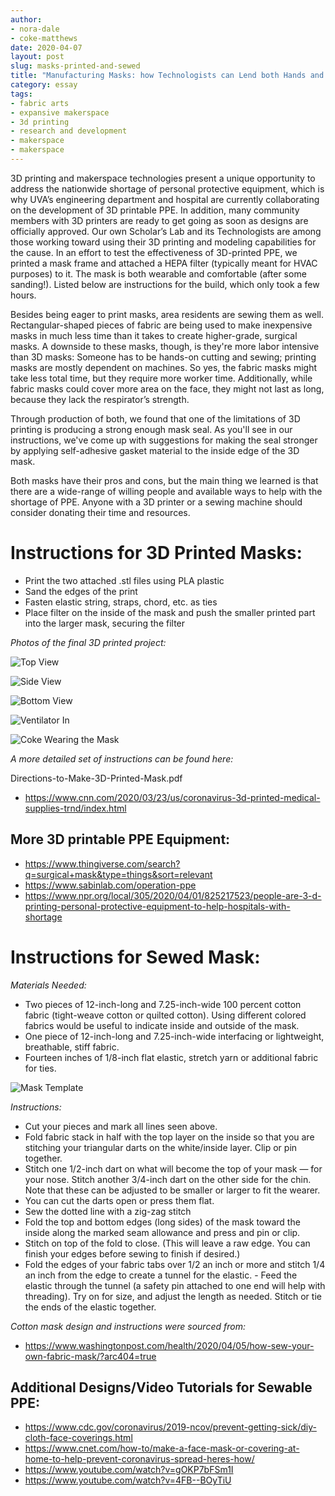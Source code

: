 ```yaml
---
author:
- nora-dale
- coke-matthews
date: 2020-04-07
layout: post
slug: masks-printed-and-sewed
title: "Manufacturing Masks: how Technologists can Lend both Hands and Machines"
category: essay
tags:
- fabric arts
- expansive makerspace
- 3d printing
- research and development
- makerspace
- makerspace
---
```



  3D printing and makerspace technologies present a unique opportunity to address the nationwide shortage of personal protective equipment, which is why UVA’s engineering department and hospital are currently collaborating on the development of 3D printable PPE. In addition, many community members with 3D printers are ready to get going as soon as designs are officially approved. Our own Scholar’s Lab and its Technologists are among those working toward using their 3D printing and modeling capabilities for the cause.
In an effort to test the effectiveness of 3D-printed PPE, we printed a mask frame and attached a HEPA filter (typically meant for HVAC purposes) to it. The mask is both wearable and comfortable (after some sanding!). Listed below are instructions for the build, which only took a few hours.

  Besides being eager to print masks, area residents are sewing them as well. Rectangular-shaped pieces of fabric are being used to make inexpensive masks in much less time than it takes to create higher-grade, surgical masks. A downside to these masks, though, is they're more labor intensive than 3D masks: Someone has to be hands-on cutting and sewing; printing masks are mostly dependent on machines. So yes, the fabric masks might take less total time, but they require more worker time. Additionally, while fabric masks could cover more area on the face, they might not last as long, because they lack the respirator’s strength. 

Through production of both, we found that one of the limitations of 3D printing is producing a strong enough mask seal. As you'll see in our instructions, we've come up with suggestions for making the seal stronger by applying self-adhesive gasket material to the inside edge of the 3D mask.

  Both masks have their pros and cons, but the main thing we learned is that there are a wide-range of willing people and available ways to help with the shortage of PPE. Anyone with a 3D printer or a sewing machine should consider donating their time and resources.


# Instructions for 3D Printed Masks:

- Print the two attached .stl files using PLA plastic
- Sand the edges of the print
- Fasten elastic string, straps, chord, etc. as ties
- Place filter on the inside of the mask and push the smaller printed part into the larger mask, securing the filter

*Photos of the final 3D printed project:*

![Top View](https://lh5.googleusercontent.com/3HJyRHVPqLkKSxJZjJ7U_pVXsz-2qLiPnhpv3clILvXdahWYzipeHOXzhQ1mUIrgqRokzlrOsLl7js5LSIQ4YnYn1SgjpE6G2_nuGxOe5VwbtkyDEJtSz-xRG7LQuhG6p2SK2zcH)

![Side View](https://lh5.googleusercontent.com/l7SJwMt0Yxrbmr3_7r5sDms9VLBnBfG5GP_dIbE1HA9nu-_HqhFw4RmmyujyyzdBhqyoXCu8TTisK-DyMo6cDkPNG3AQTwDvuTjHxMBo)

![Bottom View](https://lh5.googleusercontent.com/h70H2-C2DZnQUJTdP55HwZYm-i7pog_AL5WyswSHRHrD0U69qjI4nK_G0QyYQ_cqjBYPACOTgyAPyLtTnWdN3S3F_F2q5F3kbaAeiDiOcA2QTGmMbAp6g83qwOnE5tTe_Iapesiw)

![Ventilator In](https://lh3.googleusercontent.com/38pPASh2N71Jv1DOhiTIMVs-y0-8VGPD2aIhUHsZTGzc_rDoh6N0rgwLXPZXGQOndm_bi6_OJGoqs6wKdM8xGoEgbaMSYTcEMl_OUKu9m5V9z8Ca9xFe06HiNm8pd_MZpVFa8lmk)

![Coke Wearing the Mask](https://lh6.googleusercontent.com/a3C7KUXo3RZZYw7jeM-h1msYnuWEonaTL8fPpJYnS-7szivJRJfjU03vjuBSlJQETvnDElVPsvOxmDbAz0CYzh9xuc3vO1HO2diAu1gI8MJRgI6geq6zNzQ0F2x08LJ1TEwmUahz)



*A more detailed set of instructions can be found here:*

Directions-to-Make-3D-Printed-Mask.pdf	

- [https://www.cnn.com/2020/03/23/us/coronavirus-3d-printed-medical-supplies-trnd/index.html ](https://www.cnn.com/2020/03/23/us/coronavirus-3d-printed-medical-supplies-trnd/index.html) 

## More 3D printable PPE Equipment:

- [https://www.thingiverse.com/search?q=surgical+mask&type=things&sort=relevant ](https://www.thingiverse.com/search?q=surgical+mask&type=things&sort=relevant)
- [https://www.sabinlab.com/operation-ppe ](https://www.sabinlab.com/operation-ppe)
- [https://www.npr.org/local/305/2020/04/01/825217523/people-are-3-d-printing-personal-protective-equipment-to-help-hospitals-with-shortage ](https://www.npr.org/local/305/2020/04/01/825217523/people-are-3-d-printing-personal-protective-equipment-to-help-hospitals-with-shortage)

# Instructions for Sewed Mask:

*Materials Needed:*
- Two pieces of 12-inch-long and 7.25-inch-wide 100 percent cotton fabric (tight-weave cotton or quilted cotton). Using different colored fabrics would be useful to indicate inside and outside of the mask.
- One piece of 12-inch-long and 7.25-inch-wide interfacing or lightweight, breathable, stiff fabric.
- Fourteen inches of 1/8-inch flat elastic, stretch yarn or additional fabric for ties.

![Mask Template](https://lh5.googleusercontent.com/sHYrpu5eP56QR-nO5JEJn49ufWcBv0VLYqr8G-Naxsv_knAeWlSRIB--16XlKVc8xqscrs8I8F9GVV0-qICht4uYvyC5kfPyWugetWjIvf2SryzTSOwSN5tJmtPu2tm7AUvdYD1q)

*Instructions:*
- Cut your pieces and mark all lines seen above.
- Fold fabric stack in half with the top layer on the inside so that you are stitching your triangular darts on the white/inside layer. Clip or pin together.
- Stitch one 1/2-inch dart on what will become the top of your mask — for your nose. Stitch another 3/4-inch dart on the other side for the chin. Note that these can be adjusted to be smaller or larger to fit the wearer.
- You can cut the darts open or press them flat.
- Sew the dotted line with a zig-zag stitch
- Fold the top and bottom edges (long sides) of the mask toward the inside along the marked seam allowance and press and pin or clip. 
- Stitch on top of the fold to close. (This will leave a raw edge. You can finish your edges before sewing to finish if desired.)
- Fold the edges of your fabric tabs over 1/2 an inch or more and stitch 1/4 an inch from the edge to create a tunnel for the elastic. - Feed the elastic through the tunnel (a safety pin attached to one end will help with threading). Try on for size, and adjust the length as needed. Stitch or tie the ends of the elastic together.


*Cotton mask design and instructions were sourced from:*

- [https://www.washingtonpost.com/health/2020/04/05/how-sew-your-own-fabric-mask/?arc404=true ](https://www.washingtonpost.com/health/2020/04/05/how-sew-your-own-fabric-mask/?arc404=true)

## Additional Designs/Video Tutorials for Sewable PPE:

- [https://www.cdc.gov/coronavirus/2019-ncov/prevent-getting-sick/diy-cloth-face-coverings.html ](https://www.cdc.gov/coronavirus/2019-ncov/prevent-getting-sick/diy-cloth-face-coverings.html)
- [https://www.cnet.com/how-to/make-a-face-mask-or-covering-at-home-to-help-prevent-coronavirus-spread-heres-how/ ](https://www.cnet.com/how-to/make-a-face-mask-or-covering-at-home-to-help-prevent-coronavirus-spread-heres-how/)
- [https://www.youtube.com/watch?v=gOKP7bFSm1I ](https://www.youtube.com/watch?v=gOKP7bFSm1I)
- [https://www.youtube.com/watch?v=4FB--BOyTiU ](https://www.youtube.com/watch?v=4FB--BOyTiU)
